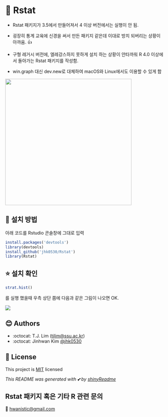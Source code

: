 # :yellow_heart: Rstat 

- Rstat 패키지가 3.5에서 만들어져서 4 이상 버전에서는 실행이 안 됨. <br>
- 굉장히 통계 교육에 신경을 써서 만든 패키지 같은데 이대로 방치 되버리는 상황이 아까움. :+1:
- 구형 레거시 버전에, 엘레강스하지 못하게 설치 하는 상황이 안타까워 R 4.0 이상에서 돌아가는 Rstat 패키지를 작성함.

- win.graph 대신 dev.new로 대체하여 macOS와 Linux에서도 이용할 수 있게 함

<img src ='https://user-images.githubusercontent.com/6457691/81569878-d0980a00-93da-11ea-907f-0a8049a1b990.jpg' width = '400'>

## :wrench: 설치 방법 

아래 코드를 Rstudio 콘솔창에 그대로 입력

```R
install.packages('devtools')
library(devtools)
install_github('jhk0530/Rstat')
library(Rstat)
```

## :star: 설치 확인

```R
strat.hist()
```
를 실행 했을때 우측 상단 쯤에 다음과 같은 그림이 나오면 OK.

<img src='https://user-images.githubusercontent.com/6457691/81809159-dd903700-955b-11ea-980f-9645358a2fe6.png'>


## :blush: Authors
* :octocat: T.J. Lim (tjlim@ssu.ac.kr)
* :octocat: Jinhwan Kim [@jhk0530](http://github.com/jhk0530) 

## :memo: License
This project is [MIT](https://opensource.org/licenses/MIT) licensed

*This README was generated with :two_hearts: by [shinyReadme](http://github.com/jhk0530/shinyReadme)*

## Rstat 패키지 혹은 기타 R 관련 문의 
:email: hwanistic@gmail.com
